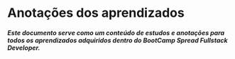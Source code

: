 <h1> Anotações dos aprendizados</h1>

<h5> Este documento serve como um conteúdo de estudos e anotações para todos os aprendizados adquiridos dentro do BootCamp Spread Fullstack Developer.</h3>